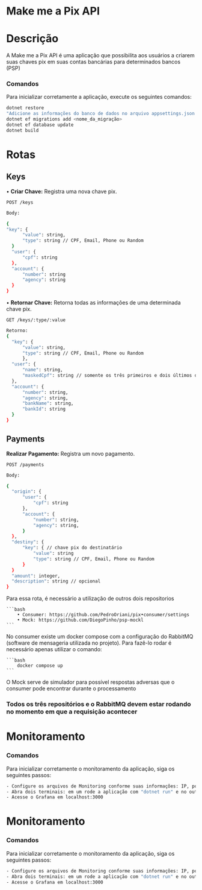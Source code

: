 # Make me a Pix API
<h1>Descrição</h1>

  <p>A Make me a Pix API é uma aplicação que possibilita aos usuários a criarem suas chaves pix em suas contas bancárias para determinados bancos (PSP)</p>

  <h3>Comandos</h3>
  Para inicializar corretamente a aplicação, execute os seguintes comandos:

```bash
dotnet restore
"Adicione as informações do banco de dados no arquivo appsettings.json e rode as migrations"
dotnet ef migrations add <nome_da_migração>
dotnet ef database update
dotnet build
```

<h1>Rotas</h1>
<h2>Keys</h2>
• <strong>Criar Chave:</strong> Registra uma nova chave pix.


    POST /keys

  ```bash
Body:

{
  "key": {
		"value": string,
		"type": string // CPF, Email, Phone ou Random
	}
	"user": {
		"cpf": string
	},
	"account": {
		"number": string
		"agency": string
	} 
}
```

• <strong>Retornar Chave:</strong> Retorna todas as informações de uma determinada chave pix.

    GET /keys/:type/:value

  ```bash
Retorno:
{
	"key": {
		"value": string,
		"type": string // CPF, Email, Phone ou Random
	    },
	"user": {
		"name": string,
		"maskedCpf": string // somente os três primeiros e dois últimos dígitos
	},
	"account": {
		"number": string,
		"agency": string,
		"bankName": string,
		"bankId": string
	}
}
```

<h2>Payments</h2>
<strong>Realizar Pagamento:</strong> Registra um novo pagamento.

    POST /payments

  ```bash
Body:

{
	"origin": {
		"user": {
			"cpf": string
		},
		"account": {
			"number": string,
			"agency": string,
		}
	},
	"destiny": {
		"key": { // chave pix do destinatário
			"value": string
			"type": string // CPF, Email, Phone ou Random
		}
	}
	"amount": integer,
	"description": string // opcional
}
```

<p>Para essa rota, é necessário a utilização de outros dois repositorios</p>

    ```bash
        • Consumer: https://github.com/PedroOriani/pix•consumer/settings
        • Mock: https://github.com/DiegoPinho/psp-mockl
    ```

<p>No consumer existe um docker compose com a configuração do RabbitMQ (software de mensageria utilizada no projeto). Para fazê-lo rodar é necessário apenas utilizar o comando:</p>

	```bash
        docker compose up
    ```

<p>O Mock serve de simulador para possível respostas adversas que o consumer pode encontrar durante o processamento</p>

<h3> Todos os três repositórios e o RabbitMQ devem estar rodando no momento em que a requisição acontecer </h3>

<h1>Monitoramento</h1>

<h3>Comandos</h3>
  Para inicializar corretamente o monitoramento da aplicação, siga os seguintes passos:

```bash
- Configure os arquivos de Monitoring conforme suas informações: IP, portas, etc.
- Abra dois terminais: em um rode a aplicação com "dotnet run" e no outro entre na pasta "/pix/Monitoring" e rode o comando de "docker compose up -d"
- Acesse o Grafana em localhost:3000
```

<h1>Monitoramento</h1>

<h3>Comandos</h3>
  Para inicializar corretamente o monitoramento da aplicação, siga os seguintes passos:

```bash
- Configure os arquivos de Monitoring conforme suas informações: IP, portas, etc.
- Abra dois terminais: em um rode a aplicação com "dotnet run" e no outro entre na pasta "/pix/Monitoring" e rode o comando de "docker compose up -d"
- Acesse o Grafana em localhost:3000
```
